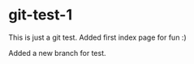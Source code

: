 # git-test-1
This is just a git test. Added first index page for fun :)

Added a new branch for test.